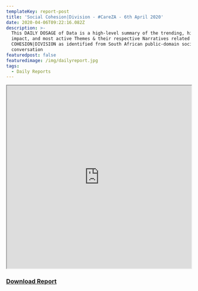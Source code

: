 ```yaml
---
templateKey: report-post
title: 'Social Cohesion|Division - #CareZA - 6th April 2020'
date: 2020-04-06T09:22:16.082Z
description: >-
  This DAILY DOSAGE of Data is a high-level summary of the trending, highest
  impact, and most active Themes & their respective Narratives related to SOCIAL
  COHESION|DIVISION as identified from South African public-domain social media
  conversation
featuredpost: false
featuredimage: /img/dailyreport.jpg
tags:
  - Daily Reports
---
```

<iframe src="https://drive.google.com/file/d/1WDMMQ8fty0SH_GRtD-gnEWU0rWmK5G96/preview" width="100%" height="500"></iframe>
<a target="blank" href="https://drive.google.com/u/0/uc?id=1WDMMQ8fty0SH_GRtD-gnEWU0rWmK5G96&export=download"><strong><h3>Download Report</h3></strong></a>